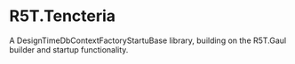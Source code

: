 # R5T.Tencteria
A DesignTimeDbContextFactoryStartuBase library, building on the R5T.Gaul builder and startup functionality.
